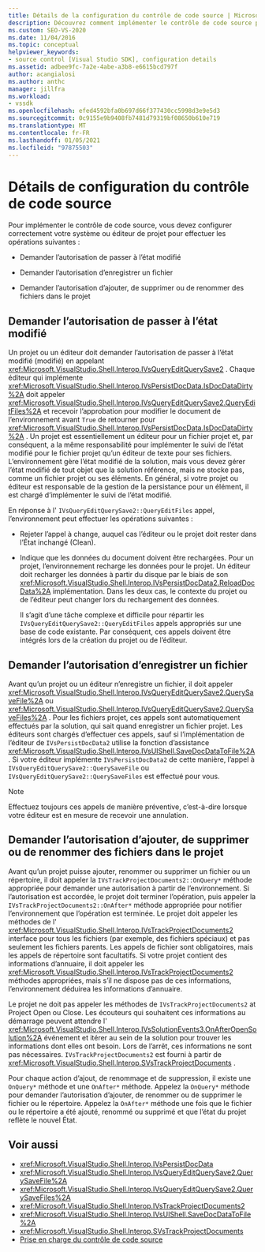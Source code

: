 ```yaml
---
title: Détails de la configuration du contrôle de code source | Microsoft Docs
description: Découvrez comment implémenter le contrôle de code source pour un type de projet dans Visual Studio, ce qui implique la configuration de votre système ou éditeur de projet pour demander des autorisations.
ms.custom: SEO-VS-2020
ms.date: 11/04/2016
ms.topic: conceptual
helpviewer_keywords:
- source control [Visual Studio SDK], configuration details
ms.assetid: adbee9fc-7a2e-4abe-a3b8-e6615bcd797f
author: acangialosi
ms.author: anthc
manager: jillfra
ms.workload:
- vssdk
ms.openlocfilehash: efed4592bfa0b697d66f377430cc5998d3e9e5d3
ms.sourcegitcommit: 0c9155e9b9408fb7481d79319bf08650b610e719
ms.translationtype: MT
ms.contentlocale: fr-FR
ms.lasthandoff: 01/05/2021
ms.locfileid: "97875503"
---
```

# <a name="source-control-configuration-details"></a>Détails de configuration du contrôle de code source
Pour implémenter le contrôle de code source, vous devez configurer correctement votre système ou éditeur de projet pour effectuer les opérations suivantes :

- Demander l’autorisation de passer à l’état modifié

- Demander l’autorisation d’enregistrer un fichier

- Demander l’autorisation d’ajouter, de supprimer ou de renommer des fichiers dans le projet

## <a name="request-permission-to-transition-to-changed-state"></a>Demander l’autorisation de passer à l’état modifié
 Un projet ou un éditeur doit demander l’autorisation de passer à l’état modifié (modifié) en appelant <xref:Microsoft.VisualStudio.Shell.Interop.IVsQueryEditQuerySave2> . Chaque éditeur qui implémente <xref:Microsoft.VisualStudio.Shell.Interop.IVsPersistDocData.IsDocDataDirty%2A> doit appeler <xref:Microsoft.VisualStudio.Shell.Interop.IVsQueryEditQuerySave2.QueryEditFiles%2A> et recevoir l’approbation pour modifier le document de l’environnement avant `True` de retourner pour <xref:Microsoft.VisualStudio.Shell.Interop.IVsPersistDocData.IsDocDataDirty%2A> . Un projet est essentiellement un éditeur pour un fichier projet et, par conséquent, a la même responsabilité pour implémenter le suivi de l’état modifié pour le fichier projet qu’un éditeur de texte pour ses fichiers. L’environnement gère l’état modifié de la solution, mais vous devez gérer l’état modifié de tout objet que la solution référence, mais ne stocke pas, comme un fichier projet ou ses éléments. En général, si votre projet ou éditeur est responsable de la gestion de la persistance pour un élément, il est chargé d’implémenter le suivi de l’état modifié.

 En réponse à l' `IVsQueryEditQuerySave2::QueryEditFiles` appel, l’environnement peut effectuer les opérations suivantes :

- Rejeter l’appel à change, auquel cas l’éditeur ou le projet doit rester dans l’État inchangé (Clean).

- Indique que les données du document doivent être rechargées. Pour un projet, l’environnement recharge les données pour le projet. Un éditeur doit recharger les données à partir du disque par le biais de son <xref:Microsoft.VisualStudio.Shell.Interop.IVsPersistDocData2.ReloadDocData%2A> implémentation. Dans les deux cas, le contexte du projet ou de l’éditeur peut changer lors du rechargement des données.

  Il s’agit d’une tâche complexe et difficile pour répartir les `IVsQueryEditQuerySave2::QueryEditFiles` appels appropriés sur une base de code existante. Par conséquent, ces appels doivent être intégrés lors de la création du projet ou de l’éditeur.

## <a name="request-permission-to-save-a-file"></a>Demander l’autorisation d’enregistrer un fichier
 Avant qu’un projet ou un éditeur n’enregistre un fichier, il doit appeler <xref:Microsoft.VisualStudio.Shell.Interop.IVsQueryEditQuerySave2.QuerySaveFile%2A> ou <xref:Microsoft.VisualStudio.Shell.Interop.IVsQueryEditQuerySave2.QuerySaveFiles%2A> . Pour les fichiers projet, ces appels sont automatiquement effectués par la solution, qui sait quand enregistrer un fichier projet. Les éditeurs sont chargés d’effectuer ces appels, sauf si l’implémentation de l’éditeur de `IVsPersistDocData2` utilise la fonction d’assistance <xref:Microsoft.VisualStudio.Shell.Interop.IVsUIShell.SaveDocDataToFile%2A> . Si votre éditeur implémente `IVsPersistDocData2` de cette manière, l’appel à `IVsQueryEditQuerySave2::QuerySaveFile` ou `IVsQueryEditQuerySave2::QuerySaveFiles` est effectué pour vous.

> [!NOTE]
> Effectuez toujours ces appels de manière préventive, c’est-à-dire lorsque votre éditeur est en mesure de recevoir une annulation.

## <a name="request-permission-to-add-remove-or-rename-files-in-the-project"></a>Demander l’autorisation d’ajouter, de supprimer ou de renommer des fichiers dans le projet
 Avant qu’un projet puisse ajouter, renommer ou supprimer un fichier ou un répertoire, il doit appeler la `IVsTrackProjectDocuments2::OnQuery*` méthode appropriée pour demander une autorisation à partir de l’environnement. Si l’autorisation est accordée, le projet doit terminer l’opération, puis appeler la `IVsTrackProjectDocuments2::OnAfter*` méthode appropriée pour notifier l’environnement que l’opération est terminée. Le projet doit appeler les méthodes de l' <xref:Microsoft.VisualStudio.Shell.Interop.IVsTrackProjectDocuments2> interface pour tous les fichiers (par exemple, des fichiers spéciaux) et pas seulement les fichiers parents. Les appels de fichier sont obligatoires, mais les appels de répertoire sont facultatifs. Si votre projet contient des informations d’annuaire, il doit appeler les <xref:Microsoft.VisualStudio.Shell.Interop.IVsTrackProjectDocuments2> méthodes appropriées, mais s’il ne dispose pas de ces informations, l’environnement déduirea les informations d’annuaire.

 Le projet ne doit pas appeler les méthodes de `IVsTrackProjectDocuments2` at Project Open ou Close. Les écouteurs qui souhaitent ces informations au démarrage peuvent attendre l' <xref:Microsoft.VisualStudio.Shell.Interop.IVsSolutionEvents3.OnAfterOpenSolution%2A> événement et itérer au sein de la solution pour trouver les informations dont elles ont besoin. Lors de l’arrêt, ces informations ne sont pas nécessaires. `IVsTrackProjectDocuments2` est fourni à partir de <xref:Microsoft.VisualStudio.Shell.Interop.SVsTrackProjectDocuments> .

 Pour chaque action d’ajout, de renommage et de suppression, il existe une `OnQuery*` méthode et une `OnAfter*` méthode. Appelez la `OnQuery*` méthode pour demander l’autorisation d’ajouter, de renommer ou de supprimer le fichier ou le répertoire. Appelez la `OnAfter*` méthode une fois que le fichier ou le répertoire a été ajouté, renommé ou supprimé et que l’état du projet reflète le nouvel État.

## <a name="see-also"></a>Voir aussi

- <xref:Microsoft.VisualStudio.Shell.Interop.IVsPersistDocData>
- <xref:Microsoft.VisualStudio.Shell.Interop.IVsQueryEditQuerySave2.QuerySaveFile%2A>
- <xref:Microsoft.VisualStudio.Shell.Interop.IVsQueryEditQuerySave2.QuerySaveFiles%2A>
- <xref:Microsoft.VisualStudio.Shell.Interop.IVsTrackProjectDocuments2>
- <xref:Microsoft.VisualStudio.Shell.Interop.IVsUIShell.SaveDocDataToFile%2A>
- <xref:Microsoft.VisualStudio.Shell.Interop.SVsTrackProjectDocuments>
- [Prise en charge du contrôle de code source](../../extensibility/internals/supporting-source-control.md)
